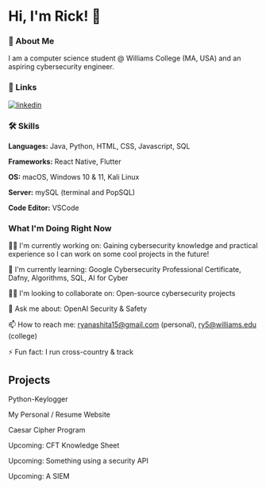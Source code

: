 # Hi, I'm Rick! 👋 


### 🚀 About Me
I am a computer science student @ Williams College (MA, USA) and an aspiring cybersecurity engineer. 


### 🔗 Links
[![linkedin](https://img.shields.io/badge/linkedin-0A66C2?style=for-the-badge&logo=linkedin&logoColor=white)](https://www.linkedin.com/in/ryunosuke-rick-yanashita/)



### 🛠 Skills

**Languages:** Java, Python, HTML, CSS, Javascript, SQL

**Frameworks:** React Native, Flutter

**OS:** macOS, Windows 10 & 11, Kali Linux 

**Server:** mySQL (terminal and PopSQL)

**Code Editor:** VSCode


### What I'm Doing Right Now
👩‍💻 I'm currently working on: Gaining cybersecurity knowledge and practical experience so I can work on some cool projects in the future!

🧠 I'm currently learning: Google Cybersecurity Professional Certificate, Dafny, Algorithms, SQL, AI for Cyber

👯‍♀️ I'm looking to collaborate on: Open-source cybersecurity projects

💬 Ask me about: OpenAI Security & Safety

📫 How to reach me: ryanashita15@gmail.com (personal), ry5@williams.edu (college)

⚡️ Fun fact: I run cross-country & track


## Projects

Python-Keylogger

My Personal / Resume Website

Caesar Cipher Program

Upcoming: CFT Knowledge Sheet

Upcoming: Something using a security API

Upcoming: A SIEM 
